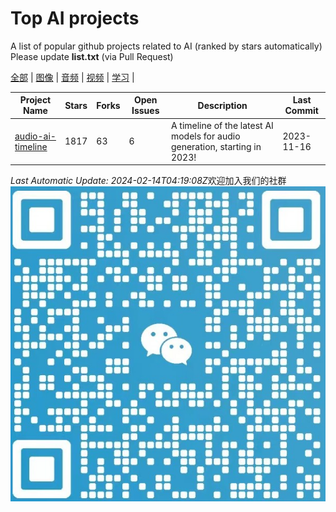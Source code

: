 # Top AI projects
A list of popular github projects related to AI (ranked by stars automatically)
Please update **list.txt** (via Pull Request)

<a href="./README.md">全部</a> |   <a href="./READMEpicture.md">图像</a> |   <a href="./READMEaudio.md">音频</a> | <a href="./READMEvideo.md">视频</a> | <a href="./READMElearn.md">学习</a> | 

| Project Name | Stars | Forks | Open Issues | Description | Last Commit |
| ------------ | ----- | ----- | ----------- | ----------- | ----------- |
| [audio-ai-timeline](https://github.com/archinetai/audio-ai-timeline) | 1817 | 63 | 6 | A timeline of the latest AI models for audio generation, starting in 2023! | 2023-11-16 |

*Last Automatic Update: 2024-02-14T04:19:08Z*欢迎加入我们的社群 ![](https://raw.githubusercontent.com/mouuii/picture/master/weichat.jpg) 